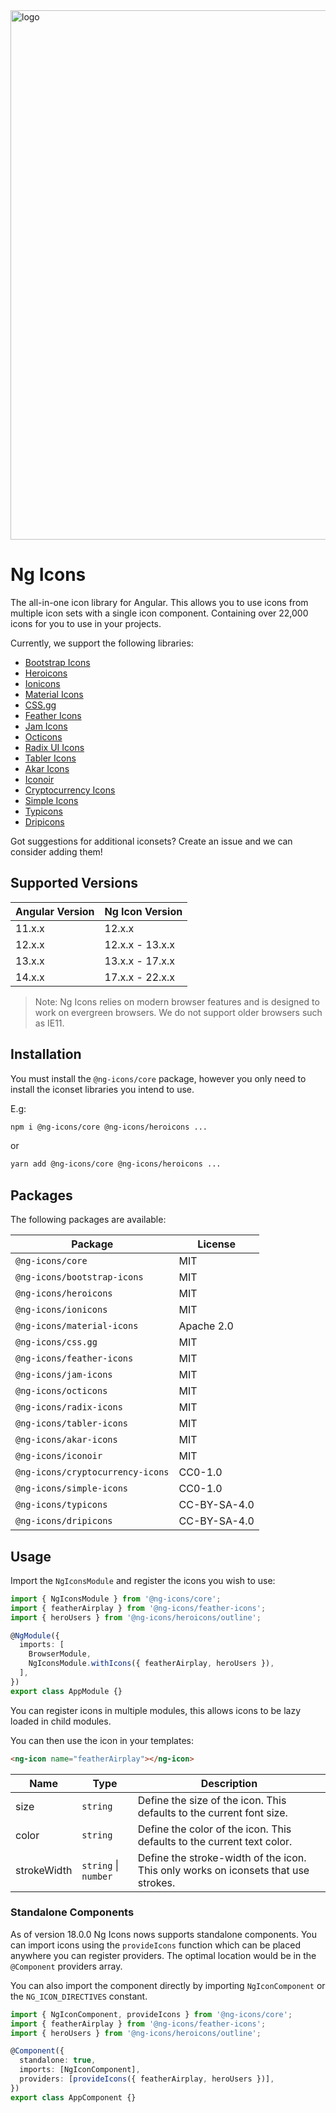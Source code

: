 <img width="847" alt="logo" src="https://user-images.githubusercontent.com/20795331/142078474-da890691-b524-4144-9640-2f7f9da3a3a3.png">
 
# Ng Icons

The all-in-one icon library for Angular. This allows you to use icons from multiple icon sets with a single icon component.
Containing over 22,000 icons for you to use in your projects.

Currently, we support the following libraries:

- [Bootstrap Icons](https://icons.getbootstrap.com/)
- [Heroicons](https://heroicons.com/)
- [Ionicons](https://ionic.io/ionicons)
- [Material Icons](https://fonts.google.com/icons?selected=Material+Icons)
- [CSS.gg](https://css.gg/)
- [Feather Icons](https://feathericons.com/)
- [Jam Icons](https://jam-icons.com/)
- [Octicons](https://github.com/primer/octicons)
- [Radix UI Icons](https://icons.modulz.app/)
- [Tabler Icons](https://tabler-icons.io/)
- [Akar Icons](https://akaricons.com/)
- [Iconoir](https://iconoir.com/)
- [Cryptocurrency Icons](http://cryptoicons.co/)
- [Simple Icons](https://simpleicons.org/)
- [Typicons](https://www.s-ings.com/typicons/)
- [Dripicons](https://github.com/amitjakhu/dripicons)

Got suggestions for additional iconsets? Create an issue and we can consider adding them!

## Supported Versions

| Angular Version | Ng Icon Version |
| --------------- | --------------- |
| 11.x.x          | 12.x.x          |
| 12.x.x          | 12.x.x - 13.x.x |
| 13.x.x          | 13.x.x - 17.x.x |
| 14.x.x          | 17.x.x - 22.x.x |

> Note: Ng Icons relies on modern browser features and is designed to work on evergreen browsers. We do not support older browsers such as IE11.

## Installation

You must install the `@ng-icons/core` package, however you only need to install the iconset libraries you intend to use.

E.g:

```bash
npm i @ng-icons/core @ng-icons/heroicons ...
```

or

```bash
yarn add @ng-icons/core @ng-icons/heroicons ...
```

## Packages

The following packages are available:

| Package                          | License      |
| -------------------------------- | ------------ |
| `@ng-icons/core`                 | MIT          |
| `@ng-icons/bootstrap-icons`      | MIT          |
| `@ng-icons/heroicons`            | MIT          |
| `@ng-icons/ionicons`             | MIT          |
| `@ng-icons/material-icons`       | Apache 2.0   |
| `@ng-icons/css.gg`               | MIT          |
| `@ng-icons/feather-icons`        | MIT          |
| `@ng-icons/jam-icons`            | MIT          |
| `@ng-icons/octicons`             | MIT          |
| `@ng-icons/radix-icons`          | MIT          |
| `@ng-icons/tabler-icons`         | MIT          |
| `@ng-icons/akar-icons`           | MIT          |
| `@ng-icons/iconoir`              | MIT          |
| `@ng-icons/cryptocurrency-icons` | CC0-1.0      |
| `@ng-icons/simple-icons`         | CC0-1.0      |
| `@ng-icons/typicons`             | CC-BY-SA-4.0 |
| `@ng-icons/dripicons`            | CC-BY-SA-4.0 |

## Usage

Import the `NgIconsModule` and register the icons you wish to use:

```ts
import { NgIconsModule } from '@ng-icons/core';
import { featherAirplay } from '@ng-icons/feather-icons';
import { heroUsers } from '@ng-icons/heroicons/outline';

@NgModule({
  imports: [
    BrowserModule,
    NgIconsModule.withIcons({ featherAirplay, heroUsers }),
  ],
})
export class AppModule {}
```

You can register icons in multiple modules, this allows icons to be lazy loaded in child modules.

You can then use the icon in your templates:

```html
<ng-icon name="featherAirplay"></ng-icon>
```

| Name        | Type                 | Description                                                                        |
| ----------- | -------------------- | ---------------------------------------------------------------------------------- |
| size        | `string`             | Define the size of the icon. This defaults to the current font size.               |
| color       | `string`             | Define the color of the icon. This defaults to the current text color.             |
| strokeWidth | `string` \| `number` | Define the stroke-width of the icon. This only works on iconsets that use strokes. |

### Standalone Components

As of version 18.0.0 Ng Icons nows supports standalone components. You can import icons using the `provideIcons` function which can be placed anywhere you can register providers. The optimal location
would be in the `@Component` providers array.

You can also import the component directly by importing `NgIconComponent` or the `NG_ICON_DIRECTIVES` constant.

```ts
import { NgIconComponent, provideIcons } from '@ng-icons/core';
import { featherAirplay } from '@ng-icons/feather-icons';
import { heroUsers } from '@ng-icons/heroicons/outline';

@Component({
  standalone: true,
  imports: [NgIconComponent],
  providers: [provideIcons({ featherAirplay, heroUsers })],
})
export class AppComponent {}
```
